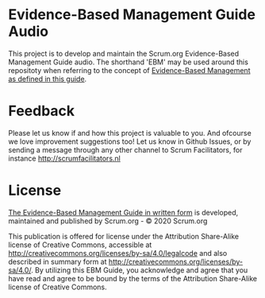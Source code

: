 # Evidence-Based Management Guide Audio

This project is to develop and maintain the Scrum.org Evidence-Based Management Guide audio. The shorthand 'EBM' may be used around this repositoty when referring to the concept of [Evidence-Based Management as defined in this guide](https://www.scrum.org/resources/evidence-based-management-guide).

# Feedback
Please let us know if and how this project is valuable to you. And ofcourse we love improvement suggestions too! Let us know in Github Issues, or by sending a message through any other channel to Scrum Facilitators, for instance http://scrumfacilitators.nl

# License

[The Evidence-Based Management Guide in written form](https://www.scrum.org/resources/evidence-based-management-guide) is developed, maintained and published by Scrum.org - © 2020 Scrum.org

This publication is offered for license under the Attribution Share-Alike license of Creative Commons, accessible at http://creativecommons.org/licenses/by-sa/4.0/legalcode and also described in summary form at http://creativecommons.org/licenses/by-sa/4.0/. By utilizing this EBM Guide, you acknowledge and agree that you have read and agree to be bound by the terms of the Attribution Share-Alike license of Creative Commons.

